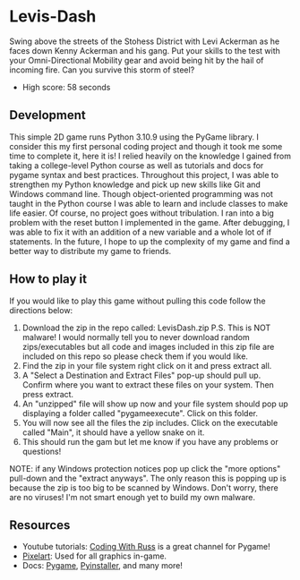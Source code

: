 # Levis-Dash
Swing above the streets of the Stohess District with Levi Ackerman as he faces down Kenny Ackerman and his gang.
Put your skills to the test with your Omni-Directional Mobility gear and avoid being hit by the hail of incoming fire. 
Can you survive this storm of steel?

+ High score: 58 seconds

## Development
This simple 2D game runs Python 3.10.9 using the PyGame library. I consider this my first personal coding project and though it took me some time to complete it, here it is! I relied heavily on the knowledge I gained from taking a college-level Python course as well as tutorials and docs for pygame syntax and best practices. Throughout this project, I was able to strengthen my Python knowledge and pick up new skills like Git and Windows command line. Though object-oriented programming was not taught in the Python course I was able to learn and include classes to make life easier. Of course, no project goes without tribulation. I ran into a big problem with the reset button I implemented in the game. After debugging, I was able to fix it with an addition of a new variable and a whole lot of if statements. In the future, I hope to up the complexity of my game and find a better way to distribute my game to friends.
## How to play it
If you would like to play this game without pulling this code follow the directions below:
1. Download the zip in the repo called: LevisDash.zip
   P.S. This is NOT malware! I would normally tell you to never download random zips/executables but all code and images included in this zip file are included on this repo so please check them if you would like.
2. Find the zip in your file system right click on it and press extract all.
3. A "Select a Destination and Extract Files" pop-up should pull up. Confirm where you want to extract these files on your system.
   Then press extract.
4. An "unzipped" file will show up now and your file system should pop up displaying a folder called "pygameexecute". Click on this folder.
5. You will now see all the files the zip includes. Click on the executable called "Main", it should have a yellow snake on it. 
6. This should run the gam but let me know if you have any problems or questions!

NOTE: if any Windows protection notices pop up click the "more options" pull-down and the "extract anyways". The only reason this is popping up is because the zip is too big to be scanned by Windows. Don't worry, there are no viruses! I'm not smart enough yet to build my own malware. 
## Resources 
+ Youtube tutorials: [Coding With Russ](https://www.youtube.com/@CodingWithRuss) is a great channel for Pygame!
+ [Pixelart](https://www.pixilart.com/): Used for all graphics in-game.
+ Docs: [Pygame](https://www.pygame.org/docs/), [Pyinstaller](https://pyinstaller.org/en/stable/), and many more!
